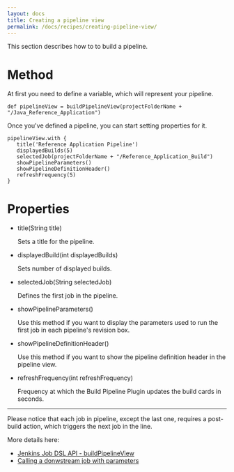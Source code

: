 ```yaml
---
layout: docs
title: Creating a pipeline view
permalink: /docs/recipes/creating-pipeline-view/
---
```


This section describes how to to build a pipeline.

# Method

At first you need to define a variable, which will represent your pipeline.

```
def pipelineView = buildPipelineView(projectFolderName + "/Java_Reference_Application")
```

Once you've defined a pipeline, you can start setting properties for it.

```
pipelineView.with {
   title('Reference Application Pipeline')
   displayedBuilds(5)
   selectedJob(projectFolderName + "/Reference_Application_Build")
   showPipelineParameters()
   showPipelineDefinitionHeader()
   refreshFrequency(5)
}
```

# Properties

* title(String title)

  Sets a title for the pipeline.

* displayedBuild(int displayedBuilds)
  
  Sets number of displayed builds.
  
* selectedJob(String selectedJob)
  
  Defines the first job in the pipeline. 

* showPipelineParameters()
  
  Use this method if you want to display the parameters used to run the first job in each pipeline's revision box.
  
* showPipelineDefinitionHeader()

  Use this method if you want to show the pipeline definition header in the pipeline view.
  
* refreshFrequency(int refreshFrequency)

  Frequency at which the Build Pipeline Plugin updates the build cards in seconds.
  
---

Please notice that each job in pipeline, except the last one, requires a post-build action, which triggers the next job in the line.

More details here:

- [Jenkins Job DSL API - buildPipelineView](https://jenkinsci.github.io/job-dsl-plugin/#method/javaposse.jobdsl.dsl.DslFactory.buildPipelineView)
- [Calling a donwstream job with parameters](https://accenture.github.io/adop-cartridges-cookbook/docs/recipes/calling-downstream-job/)
